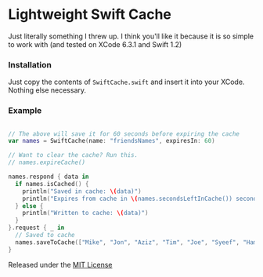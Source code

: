 # Lightweight Swift Cache

Just literally something I threw up. I think you'll like it because it is so simple to work with (and tested on XCode 6.3.1 and Swift 1.2)

### Installation

Just copy the contents of `SwiftCache.swift` and insert it into your XCode. Nothing else necessary.

### Example

```swift

// The above will save it for 60 seconds before expiring the cache
var names = SwiftCache(name: "friendsNames", expiresIn: 60)

// Want to clear the cache? Run this.
// names.expireCache()

names.respond { data in
  if names.isCached() {
    println("Saved in cache: \(data)")
    println("Expires from cache in \(names.secondsLeftInCache()) seconds")
  } else {
    println("Written to cache: \(data)")
  }
}.request { _ in
  // Saved to cache
  names.saveToCache(["Mike", "Jon", "Aziz", "Tim", "Joe", "Syeef", "Hamer", "Li", "Gregor"])
}

```

Released under the [MIT License](http://bih.mit-license.org)